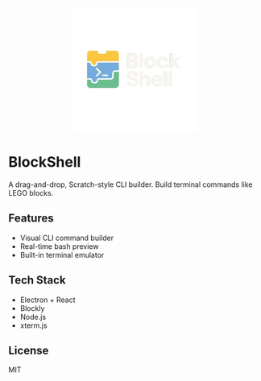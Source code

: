 <p align="center">
  <img src="blockshell-removebg-preview.png" width="250"/>
</p>

# BlockShell
A drag-and-drop, Scratch-style CLI builder. Build terminal commands like LEGO blocks.

## Features
- Visual CLI command builder
- Real-time bash preview
- Built-in terminal emulator

## Tech Stack
- Electron + React
- Blockly
- Node.js
- xterm.js

## License
MIT

